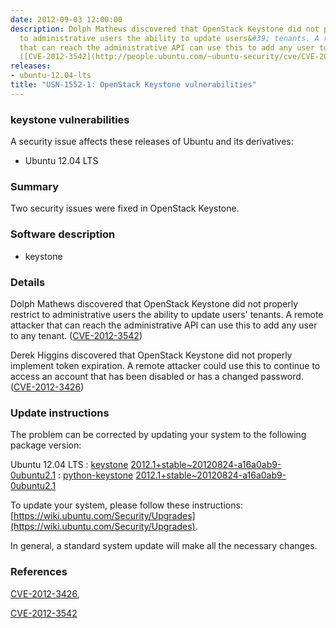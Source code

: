 ```yaml
---
date: 2012-09-03 12:00:00
description: Dolph Mathews discovered that OpenStack Keystone did not properly restrict
  to administrative users the ability to update users&#39; tenants. A remote attacker
  that can reach the administrative API can use this to add any user to any tenant.
  ([CVE-2012-3542](http://people.ubuntu.com/~ubuntu-security/cve/CVE-2012-3542))
releases:
- ubuntu-12.04-lts
title: "USN-1552-1: OpenStack Keystone vulnerabilities"
---
```


### keystone vulnerabilities

A security issue affects these releases of Ubuntu and its derivatives:

* Ubuntu 12.04 LTS

### Summary

Two security issues were fixed in OpenStack Keystone. 

### Software description

* keystone 

### Details

Dolph Mathews discovered that OpenStack Keystone did not properly restrict to administrative users the ability to update users&#39; tenants. A remote attacker that can reach the administrative API can use this to add any user to any tenant. ([CVE-2012-3542](http://people.ubuntu.com/~ubuntu-security/cve/CVE-2012-3542))

Derek Higgins discovered that OpenStack Keystone did not properly implement token expiration. A remote attacker could use this to continue to access an account that has been disabled or has a changed password. ([CVE-2012-3426](http://people.ubuntu.com/~ubuntu-security/cve/CVE-2012-3426)) 

### Update instructions

The problem can be corrected by updating your system to the following package version:

Ubuntu 12.04 LTS
 : [keystone](https://launchpad.net/ubuntu/+source/keystone) <span> [2012.1+stable~20120824-a16a0ab9-0ubuntu2.1](https://launchpad.net/ubuntu/+source/keystone/2012.1+stable~20120824-a16a0ab9-0ubuntu2.1) </span> 
 : [python-keystone](https://launchpad.net/ubuntu/+source/keystone) <span> [2012.1+stable~20120824-a16a0ab9-0ubuntu2.1](https://launchpad.net/ubuntu/+source/keystone/2012.1+stable~20120824-a16a0ab9-0ubuntu2.1) </span> 

To update your system, please follow these instructions: [https://wiki.ubuntu.com/Security/Upgrades](https://wiki.ubuntu.com/Security/Upgrades).

In general, a standard system update will make all the necessary changes. 

### References

 [CVE-2012-3426](http://people.ubuntu.com/~ubuntu-security/cve/CVE-2012-3426), 

 [CVE-2012-3542](http://people.ubuntu.com/~ubuntu-security/cve/CVE-2012-3542)
